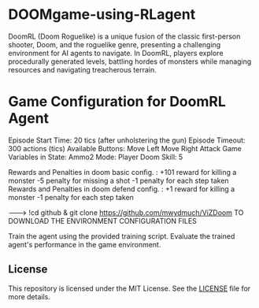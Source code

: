 # DOOMgame-using-RLagent
DoomRL (Doom Roguelike) is a unique fusion of the classic first-person shooter, Doom, and the roguelike genre, presenting a challenging environment for AI agents to navigate. In DoomRL, players explore procedurally generated levels, battling hordes of monsters while managing resources and navigating treacherous terrain.



# Game Configuration for DoomRL Agent

Episode Start Time: 20 tics (after unholstering the gun)
Episode Timeout: 300 actions (tics)
Available Buttons:
Move Left
Move Right
Attack
Game Variables in State:
Ammo2
Mode: Player
Doom Skill: 5

Rewards and Penalties in doom basic config. :
+101 reward for killing a monster
-5 penalty for missing a shot
-1 penalty for each step taken
Rewards and Penalties in doom defend config. :
+1 reward for killing a monster
-1 penalty for each step taken


---> !cd github & git clone https://github.com/mwydmuch/ViZDoom
 TO DOWNLOAD THE ENVIRONMENT CONFIGURATION FILES

Train the agent using the provided training script.
Evaluate the trained agent's performance in the game environment.


## License

This repository is licensed under the MIT License. See the [LICENSE](LICENSE) file for more details.
